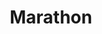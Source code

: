 ---
title: "Marathon"
url: /indianapolis/marathon-dr-martin-luther-king-jr-street/
shop: convenience
---